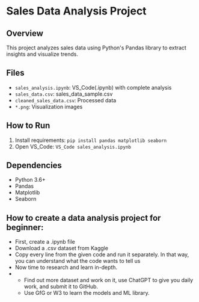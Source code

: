 # Sales Data Analysis Project

## Overview
This project analyzes sales data using Python's Pandas library to extract insights and visualize trends.

## Files
- `sales_analysis.ipynb`: VS_Code(.ipynb) with complete analysis
- `sales_data.csv`: sales_data_sample.csv
- `cleaned_sales_data.csv`: Processed data
- `*.png`: Visualization images

## How to Run
1. Install requirements: `pip install pandas matplotlib seaborn`
2. Open VS_Code: `VS_Code sales_analysis.ipynb`

## Dependencies
- Python 3.6+
- Pandas
- Matplotlib
- Seaborn

## How to create a data analysis project for beginner:
- First, create a .ipynb file
- Download a .csv dataset from Kaggle
- Copy every line from the given code and run it separately. In that way, you can understand what the code wants to tell us
- Now time to research and learn in-depth.
- - Find out more dataset and work on it, use ChatGPT to give you daily work, and submit it to GitHub.
  - Use GfG or W3 to learn the models and ML library.
